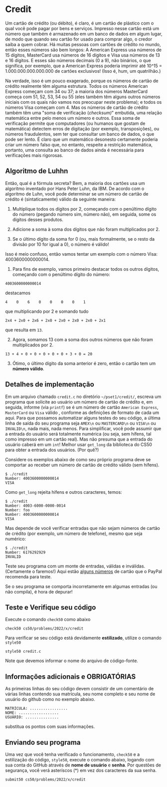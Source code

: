 # Credit
Um cartão de crédito (ou débito), é claro, é um cartão de plástico com o qual
você pode pagar por bens e serviços. Impresso nesse cartão está um número que
também é armazenado em um banco de dados em algum lugar, de modo que quando seu
cartão for usado para comprar algo, o credor saiba a quem cobrar. Há muitas
pessoas com cartões de crédito no mundo, então esses números são bem longos:
A American Express usa números de 15 dígitos, MasterCard usa números de 16
dígitos e Visa usa números de 13 e 16 dígitos. E esses são números decimais
(0 a 9), não binários, o que significa, por exemplo, que a American Express
poderia imprimir até 10^15 = 1.000.000.000.000.000 de cartões exclusivos!
(Isso é, hum, um quatrilhão.)

Na verdade, isso é um pouco exagerado, porque os números de cartão de crédito
realmente têm alguma estrutura. Todos os números American Express começam com
34 ou 37; a maioria dos números MasterCard começa com 51, 52, 53, 54 ou 55
(eles também têm alguns outros números iniciais com os quais não vamos nos
preocupar neste problema); e todos os números Visa começam com 4. Mas os números
de cartão de crédito também têm uma "soma de verificação (_checksum)_" embutida,
uma relação matemática entre pelo menos um número e outros. Essa soma de
verificação permite que computadores (ou humanos que gostam de matemática)
detectem erros de digitação (por exemplo, transposições), ou números
fraudulentos, sem ter que consultar um banco de dados, o que pode ser lento. É
claro que um matemático desonesto certamente poderia criar um número falso
que, no entanto, respeite a restrição matemática, portanto, uma consulta ao
banco de dados ainda é necessária para verificações mais rigorosas.

## Algoritmo de Luhhn

Então, qual é a fórmula secreta? Bem, a maioria dos cartões usa um algoritmo
inventado por Hans Peter Luhn, da IBM. De acordo com o algoritmo de Luhn,
você pode determinar se um número de cartão de crédito é (sintaticamente)
válido da seguinte maneira:

1. Multiplique todos os dígitos por 2, começando com o penúltimo dígito do número (pegando número sim, número não), em seguida, some os dígitos desses produtos.

2. Adicione a soma à soma dos dígitos que não foram multiplicados por 2.

3. Se o último dígito da soma for 0 (ou, mais formalmente, se o resto da divisão por 10 for igual a 0), o número é válido!

Isso é meio confuso, então vamos tentar um exemplo com o número Visa: 4003600000000014.

1. Para fins de exemplo, vamos primeiro destacar todos os outros dígitos, começando com o penúltimo dígito do número:
```
4003600000000014
```
destacamos
```
4    0    6    0    0    0    0    1
```
que multiplicando por 2 e somando tudo
```
2x4 + 2x0 + 2x6 + 2x0 + 2x0 + 2x0 + 2x0 + 2x1
```
que resulta em `13`.

2. Agora, somamos 13 com a soma dos outros números que não foram multiplicados por 2.
```
13 + 4 + 0 + 0 + 0 + 0 + 0 + 3 + 0 = 20
```

3. Ótimo, o último dígito da soma anterior é zero, então o cartão tem um **número válido**.

## Detalhes de implementação
Em um arquivo chamado `credit.c` no diretório 
`~/pset1/credit/`, escreva um programa que solicite ao usuário um número de cartão de crédito e, em seguida, informe (via `printf`) se é um número de cartão `American Express`, `MasterCard` ou `Visa` válido , conforme as definições de formato de cada um aqui. Para que possamos automatizar alguns testes do seu código, a última linha de saída do seu programa seja `AMEX\n` ou `MASTERCARD\n` ou `VISA\n` ou `INVALID\n`, nada mais, nada menos. Para simplificar, você pode assumir que a entrada do usuário será totalmente numérica (ou seja, sem hífens, tal como impresso em um cartão real). Mas não presuma que a entrada do usuário caberá em um `int`! Melhor usar `get_long` da biblioteca do CS50 para obter a entrada dos usuários. (Por quê?)

Considere os exemplos abaixo de como seu próprio programa deve se comportar ao receber um número de cartão de crédito válido (sem hífens).
```
$ ./credit
Number: 4003600000000014
VISA
```

Como `get_long` rejeita hifens e outros caracteres, temos:
```
$ ./credit
Number: 4003-6000-0000-0014
Number: foo
Number: 4003600000000014
VISA
```

Mas depende de você verificar entradas que não sejam números de cartão de crédito (por exemplo, um número de telefone), mesmo que seja numérico:
```
$ ./credit
Number: 6176292929
INVALID
```

Teste seu programa com um monte de entradas, válidas e inválidas. (Certamente o faremos!) Aqui estão [alguns números](https://developer.paypal.com/docs/payflow/payflow-pro/payflow-pro-testing/) de cartão que o PayPal recomenda para teste.

Se o seu programa se comporta incorretamente em algumas entradas (ou não compila), é hora de depurar!


## Teste e Verifique seu código

Execute o comando `check50` como abaixo
```
check50 cs50/problems/2022/x/credit
```

Para verificar se seu código está devidamente **estilizado**, utilize o
comando `style50`
```
style50 credit.c
```
Note que devemos informar o nome do arquivo de código-fonte.

## Informações adicionais e OBRIGATÓRIAS
As primeiras linhas do seu código devem consistir de um comentário de várias
linhas contendo sua matrícula, seu nome completo e seu nome de usuário do github
como no exemplo abaixo.
```
MATRÍCULA: ................. 
NOME: ..................
USUÁRIO: ...............
```
substitua os pontos com suas informações.

## Enviando seu programa
Uma vez que você tenha verificado o funcionamento, `check50` e a estilização do código, `style50`, execute o comando abaixo, logando com sua conta do GitHub através de **nome de usuário** e **senha**. Por questões de segurança, você verá asteríscos (*) em vez dos caracteres da sua senha.

```
submit50 cs50/problems/2022/x/credit
```
